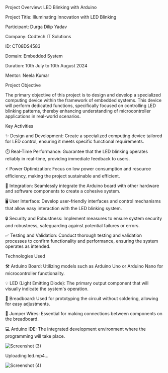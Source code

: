Project Overview: LED Blinking with Arduino







Project Title: Illuminating Innovation with LED Blinking

Participant: Durga Dilip Yadav

Company: Codtech IT Solutions

ID: CT08DS4583

Domain: Embedded System

Duration: 10th July to 10th August 2024

Mentor: Neela Kumar






Project Objective

The primary objective of this project is to design and develop a specialized computing device within the framework of embedded systems. 
This device will perform dedicated functions, specifically focused on controlling LED blinking patterns, thereby enhancing understanding of microcontroller applications in real-world scenarios.


Key Activities

✨ Design and Development: Create a specialized computing device tailored for LED control, ensuring it meets specific functional requirements.

⏱️ Real-Time Performance: Guarantee that the LED blinking operates reliably in real-time, providing immediate feedback to users.

⚡ Power Optimization: Focus on low power consumption and resource efficiency, making the project sustainable and efficient.

🔗 Integration: Seamlessly integrate the Arduino board with other hardware and software components to create a cohesive system.

🖥️ User Interface: Develop user-friendly interfaces and control mechanisms that allow easy interaction with the LED blinking system.

🔒 Security and Robustness: Implement measures to ensure system security and robustness, safeguarding against potential failures or errors.

✅ Testing and Validation: Conduct thorough testing and validation processes to confirm functionality and performance, ensuring the system operates as intended.


Technologies Used

🛠️ Arduino Board: Utilizing models such as Arduino Uno or Arduino Nano for microcontroller functionality.

💡 LED (Light Emitting Diode): The primary output component that will visually indicate the system's operation.

🧩 Breadboard: Used for prototyping the circuit without soldering, allowing for easy adjustments.

🔌 Jumper Wires: Essential for making connections between components on the breadboard.

💻 Arduino IDE: The integrated development environment where the programming will take place.








![Screenshot (3)](https://github.com/user-attachments/assets/73aec229-89b1-4e33-af32-edcf2dec8a21)




Uploading led.mp4…





![Screenshot (4)](https://github.com/user-attachments/assets/791912e3-166f-4701-954e-c3e7a9880b58)





